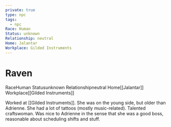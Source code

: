```yaml
---
private: true
type: npc
tags:
  - npc
Race: Human
Status: unknown
Relationship: neutral
Home: Jalantar
Workplace: Gilded Instruments
---
```


# Raven

<span class="dataview inline-field"><span class="inline-field-key">Race</span><span class="inline-field-value">Human</span></span>
<span class="dataview inline-field"><span class="inline-field-key">Status</span><span class="inline-field-value">unknown</span></span>
<span class="dataview inline-field"><span class="inline-field-key">Relationship</span><span class="inline-field-value">neutral</span></span>
<span class="dataview inline-field"><span class="inline-field-key">Home</span><span class="inline-field-value">[[Jalantar]]</span></span>
<span class="dataview inline-field"><span class="inline-field-key">Workplace</span><span class="inline-field-value">[[Gilded Instruments]]</span></span>

Worked at [[Gilded Instruments]]. She was on the young side, but older than Adrienne. She had a lot of tattoos (mostly music-related). Talented craftswoman. Was nice to Adrienne in the sense that she was a good boss, reasonable about scheduling shifts and stuff.